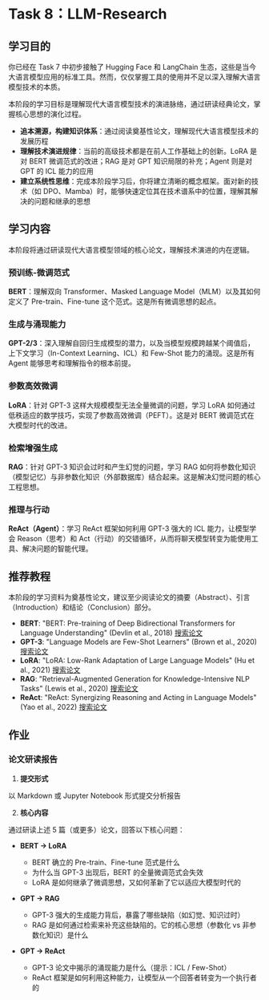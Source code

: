 # Task 8：LLM-Research

## 学习目的

你已经在 Task 7 中初步接触了 Hugging Face 和 LangChain 生态，这些是当今大语言模型应用的标准工具。然而，仅仅掌握工具的使用并不足以深入理解大语言模型技术的本质。

本阶段的学习目标是理解现代大语言模型技术的演进脉络，通过研读经典论文，掌握核心思想的演化过程。

- **追本溯源，构建知识体系**：通过阅读奠基性论文，理解现代大语言模型技术的发展历程
- **理解技术演进规律**：当前的高级技术都是在前人工作基础上的创新。LoRA 是对 BERT 微调范式的改进；RAG 是对 GPT 知识局限的补充；Agent 则是对 GPT 的 ICL 能力的应用
- **建立系统性思维**：完成本阶段学习后，你将建立清晰的概念框架。面对新的技术（如 DPO、Mamba）时，能够快速定位其在技术谱系中的位置，理解其解决的问题和继承的思想

## 学习内容

本阶段将通过研读现代大语言模型领域的核心论文，理解技术演进的内在逻辑。

### 预训练-微调范式

**BERT**：理解双向 Transformer、Masked Language Model（MLM）以及其如何定义了 Pre-train、Fine-tune 这个范式。这是所有微调思想的起点。

### 生成与涌现能力

**GPT-2/3**：深入理解自回归生成模型的潜力，以及当模型规模跨越某个阈值后，上下文学习（In-Context Learning、ICL）和 Few-Shot 能力的涌现。这是所有 Agent 能够思考和理解指令的根本前提。

### 参数高效微调

**LoRA**：针对 GPT-3 这样大规模模型无法全量微调的问题，学习 LoRA 如何通过低秩适应的数学技巧，实现了参数高效微调（PEFT）。这是对 BERT 微调范式在大模型时代的改进。

### 检索增强生成

**RAG**：针对 GPT-3 知识会过时和产生幻觉的问题，学习 RAG 如何将参数化知识（模型记忆）与非参数化知识（外部数据库）结合起来。这是解决幻觉问题的核心工程思想。

### 推理与行动

**ReAct（Agent）**：学习 ReAct 框架如何利用 GPT-3 强大的 ICL 能力，让模型学会 Reason（思考）和 Act（行动）的交错循环，从而将聊天模型转变为能使用工具、解决问题的智能代理。

## 推荐教程

本阶段的学习资料为奠基性论文，建议至少阅读论文的摘要（Abstract）、引言（Introduction）和结论（Conclusion）部分。

- **BERT**: "BERT: Pre-training of Deep Bidirectional Transformers for Language Understanding" (Devlin et al., 2018) [搜索论文](https://www.google.com/search?q=BERT:+Pre-training+of+Deep+Bidirectional+Transformers+for+Language+Understanding+paper)
- **GPT-3**: "Language Models are Few-Shot Learners" (Brown et al., 2020) [搜索论文](https://www.google.com/search?q=Language+Models+are+Few-Shot+Learners+GPT-3+paper)
- **LoRA**: "LoRA: Low-Rank Adaptation of Large Language Models" (Hu et al., 2021) [搜索论文](https://www.google.com/search?q=LoRA:+Low-Rank+Adaptation+of+Large+Language+Models+paper)
- **RAG**: "Retrieval-Augmented Generation for Knowledge-Intensive NLP Tasks" (Lewis et al., 2020) [搜索论文](https://www.google.com/search?q=Retrieval-Augmented+Generation+for+Knowledge-Intensive+NLP+Tasks+paper)
- **ReAct**: "ReAct: Synergizing Reasoning and Acting in Language Models" (Yao et al., 2022) [搜索论文](https://www.google.com/search?q=ReAct:+Synergizing+Reasoning+and+Acting+in+Language+Models+paper)

## 作业

### 论文研读报告

1. **提交形式**

以 Markdown 或 Jupyter Notebook 形式提交分析报告

2. **核心内容**

通过研读上述 5 篇（或更多）论文，回答以下核心问题：

- **BERT -> LoRA**
  - BERT 确立的 Pre-train、Fine-tune 范式是什么
  - 为什么当 GPT-3 出现后，BERT 的全量微调范式会失效
  - LoRA 是如何继承了微调思想，又如何革新了它以适应大模型时代的

- **GPT -> RAG**
  - GPT-3 强大的生成能力背后，暴露了哪些缺陷（如幻觉、知识过时）
  - RAG 是如何通过检索来补充这些缺陷的。它的核心思想（参数化 vs 非参数化知识）是什么

- **GPT -> ReAct**
  - GPT-3 论文中揭示的涌现能力是什么（提示：ICL / Few-Shot）
  - ReAct 框架是如何利用这种能力，让模型从一个回答者转变为一个执行者的
